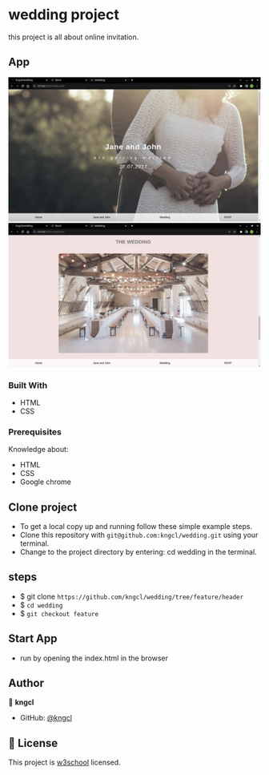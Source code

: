 # wedding project

this project is all about online invitation.

## App

![Home](assets/images/home.png)
![about-Wedding](assets/images/wedding.png)

### Built With

- HTML
- CSS
  
### Prerequisites

Knowledge about:

- HTML
- CSS
- Google chrome

## Clone project

- To get a local copy up and running follow these simple example steps.
- Clone this repository with `git@github.com:kngcl/wedding.git` using your terminal.
- Change to the project directory by entering: cd wedding in the terminal.

## steps

- $ git clone `https://github.com/kngcl/wedding/tree/feature/header`
- $ `cd wedding`
- $ `git checkout feature`

## Start App

- run by opening the index.html in the browser

## Author

👤 **kngcl**

- GitHub: [@kngcl](git@github.com:kngcl/wedding.git)

## 📝 License 

This project is [w3school](./LICENSE) licensed.
